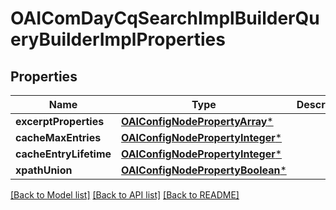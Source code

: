 # OAIComDayCqSearchImplBuilderQueryBuilderImplProperties

## Properties
Name | Type | Description | Notes
------------ | ------------- | ------------- | -------------
**excerptProperties** | [**OAIConfigNodePropertyArray***](OAIConfigNodePropertyArray.md) |  | [optional] 
**cacheMaxEntries** | [**OAIConfigNodePropertyInteger***](OAIConfigNodePropertyInteger.md) |  | [optional] 
**cacheEntryLifetime** | [**OAIConfigNodePropertyInteger***](OAIConfigNodePropertyInteger.md) |  | [optional] 
**xpathUnion** | [**OAIConfigNodePropertyBoolean***](OAIConfigNodePropertyBoolean.md) |  | [optional] 

[[Back to Model list]](../README.md#documentation-for-models) [[Back to API list]](../README.md#documentation-for-api-endpoints) [[Back to README]](../README.md)



